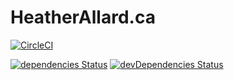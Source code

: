 # HeatherAllard.ca

[![CircleCI](https://circleci.com/gh/jordond/heatherallard.ca.svg?style=svg)](https://circleci.com/gh/jordond/heatherallard.ca)

[![dependencies Status](https://david-dm.org/jordond/heatherallard.ca/status.svg)](https://david-dm.org/jordond/heatherallard.ca) [![devDependencies Status](https://david-dm.org/jordond/heatherallard.ca/dev-status.svg)](https://david-dm.org/jordond/heatherallard.ca?type=dev)
